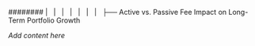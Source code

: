 ######## |   |   |   |   |   |   |   ├── Active vs. Passive Fee Impact on Long-Term Portfolio Growth

*Add content here*